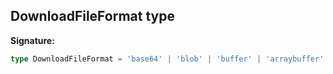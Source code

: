 
## DownloadFileFormat type

**Signature:**

```typescript
type DownloadFileFormat = 'base64' | 'blob' | 'buffer' | 'arraybuffer' | 'text';
```
